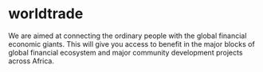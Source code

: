 # worldtrade
We are aimed at connecting the ordinary people with the global financial economic giants. This will give you access to benefit in the major blocks of global financial ecosystem and major community development projects across Africa.
